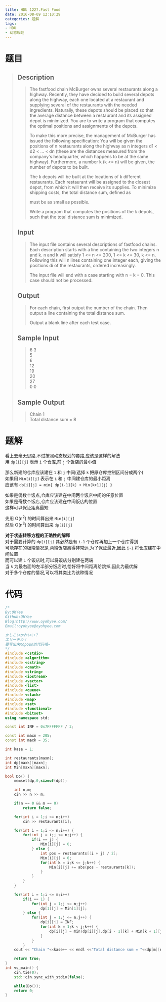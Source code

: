 ```yaml
---
title: HDU 1227.Fast Food
date: 2016-08-09 12:10:29
categories: 题解
tags:
- HDU
- 动态规划
---
```

# 题目
> 
> ## Description  
>> The fastfood chain McBurger owns several restaurants along a highway. Recently, they have decided to build several depots along the highway, each one located at a restaurant and supplying several of the restaurants with the needed ingredients. Naturally, these depots should be placed so that the average distance between a restaurant and its assigned depot is minimized. You are to write a program that computes the optimal positions and assignments of the depots.   
>>   
>> To make this more precise, the management of McBurger has issued the following specification: You will be given the positions of n restaurants along the highway as n integers d1 &lt; d2 &lt; ... &lt; dn (these are the distances measured from the company's headquarter, which happens to be at the same highway). Furthermore, a number k (k &lt;= n) will be given, the number of depots to be built.   
>>   
>> The k depots will be built at the locations of k different restaurants. Each restaurant will be assigned to the closest depot, from which it will then receive its supplies. To minimize shipping costs, the total distance sum, defined as   
>>   
>>   
>>   
>>   
>> must be as small as possible.   
>>   
>> Write a program that computes the positions of the k depots, such that the total distance sum is minimized.   
>> <!--more-->  
> 
> ## Input  
>> The input file contains several descriptions of fastfood chains. Each description starts with a line containing the two integers n and k. n and k will satisfy 1 &lt;= n &lt;= 200, 1 &lt;= k &lt;= 30, k &lt;= n. Following this will n lines containing one integer each, giving the positions di of the restaurants, ordered increasingly.   
>>   
>> The input file will end with a case starting with n = k = 0. This case should not be processed.   
> 
> ## Output  
>> For each chain, first output the number of the chain. Then output a line containing the total distance sum.   
>>   
>> Output a blank line after each test case.   
> 
> ## Sample Input  
>> 6 3  
>> 5  
>> 6  
>> 12  
>> 19  
>> 20  
>> 27  
>> 0 0  
> 
> ## Sample Output  
>> Chain 1  
>> Total distance sum = 8  

# 题解

看上去毫无思路,不过按照动态规划的套路,应该是这样的解法  
用 `dp[i][j]` 表示 `i` 个仓库,前 `j` 个饭店的最小值  

那么新建的仓库应该建在 `1` 和 `j` 中间(选择 `k` 把原仓库控制区间分成两个)   
如果用 `Min[i][j]` 表示在 `i` 和 `j` 中间建仓库的最小距离  
应该有 `dp[i][j] = min{ dp[i-1][k] + Min[k+1][j] }`  

如果是偶数个饭点,仓库应该建在中间两个饭店中间的任意位置  
如果是奇数个饭店,仓库应该建在中间饭店的位置  
这样可以保证距离最短  

先用 O(n<sup>2</sup>) 的时间算出来 `Min[i][j]`  
然后 O(n<sup>3</sup>) 的时间算出来 `dp[i][j]`  

**对于状态转移方程的正确性的解释**  
对于需要计算的 `dp[i][j]` 其必然是有 `i-1` 个仓库再加上一个仓库得到  
可能存在的极端情况是,两端饭店离得非常远,为了保证最近,因此 `i-1` 将仓库建在中间位置  
而可以建 `i` 个饭店时,可以将饭店分别建在两端  
当 `k` 为最右面的左半部分饭店时,恰好将中间距离给跳掉,因此为最优解  
对于多个仓库的情况,可以将其类比为该种情况  

# 代码
```cpp Fast Food https://github.com/OhYee/ACM.github.io/blob/master\HDU\1227.Fast%20Food.cpp 代码备份
/*
By:OhYee
Github:OhYee
Blog:http://www.oyohyee.com/
Email:oyohyee@oyohyee.com

かしこいかわいい？
エリーチカ！
要写出来Хорошо的代码哦~
*/
#include <cstdio>
#include <algorithm>
#include <cstring>
#include <cmath>
#include <string>
#include <iostream>
#include <vector>
#include <list>
#include <queue>
#include <stack>
#include <map>
#include <set>
#include <functional>
#include <bitset>
using namespace std;

const int INF = 0x7FFFFFFF / 2;

const int maxn = 205;
const int maxk = 35;

int kase = 1;

int restaurants[maxn];
int dp[maxk][maxn];
int Min[maxn][maxn];

bool Do() {
    memset(dp,0,sizeof(dp));

    int n,m;
    cin >> n >> m;

    if(n == 0 && m == 0)
        return false;

    for(int i = 1;i <= n;i++)
        cin >> restaurants[i];

    for(int i = 1;i <= n;i++) {
        for(int j = i;j <= n;j++) {
            if(i == j) {
                Min[i][j] = 0;
            } else {
                int pos = restaurants[(i + j) / 2];
                Min[i][j] = 0;
                for(int k = i;k <= j;k++) {
                    Min[i][j] += abs(pos - restaurants[k]);
                }
            }
        }
    }

    for(int i = 1;i <= m;i++)
        if(i == 1) {
            for(int j = 1;j <= n;j++)
                dp[1][j] = Min[1][j];
        } else {
            for(int j = 1;j <= n;j++) {
                dp[i][j] = INF;
                for(int k = 1;k < j;k++) {
                    dp[i][j] = min(dp[i][j],dp[i - 1][k] + Min[k + 1][j]);
                }
            }
        }
    cout << "Chain "<<kase++ << endl <<"Total distance sum = "<<dp[m][n] << endl<<endl;

    return true;
}
int vs_main() {
    cin.tie(0);
    std::cin.sync_with_stdio(false);

    while(Do());
    return 0;
}
```